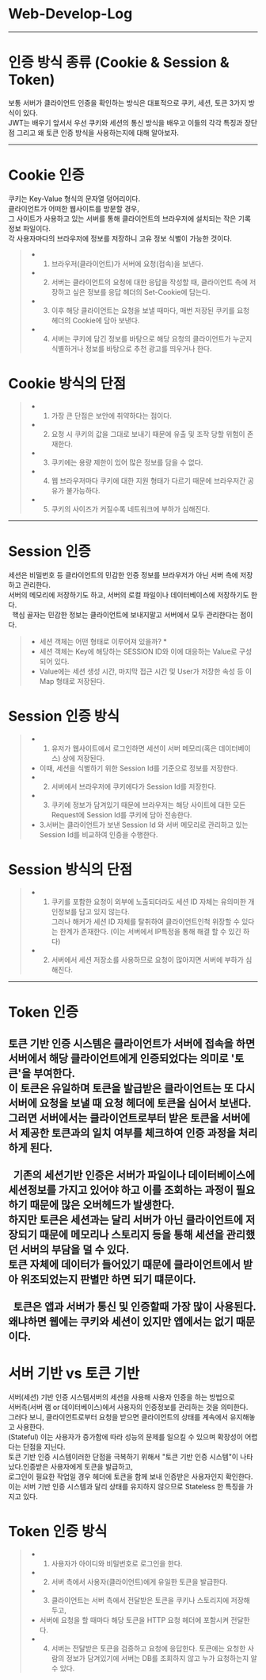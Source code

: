 # Web-Develop-Log

-----

# 인증 방식 종류 (Cookie & Session & Token)<br>
 
 보통 서버가 클라이언트 인증을 확인하는 방식은 대표적으로 쿠키, 세션, 토큰 3가지 방식이 있다.<br>
 JWT는 배우기 앞서서 우선 쿠키와 세션의 통신 방식을 배우고 이들의 각각 특징과 장단점 그리고 왜 토큰 인증 방식을 사용하는지에 대해 알아보자. <br>
 

-----
# Cookie 인증<br>

 쿠키는 Key-Value 형식의 문자열 덩어리이다.<br>
 클라이언트가 어떠한 웹사이트를 방문할 경우,<br>
 그 사이트가 사용하고 있는 서버를 통해 클라이언트의 브라우저에 설치되는 작은 기록 정보 파일이다.<br>
 각 사용자마다의 브라우저에 정보를 저장하니 고유 정보 식별이 가능한 것이다.<br>

  > * 1. 브라우저(클라이언트)가 서버에 요청(접속)을 보낸다.<br>
  > * 2. 서버는 클라이언트의 요청에 대한 응답을 작성할 때, 클라이언트 측에 저장하고 싶은 정보를 응답 헤더의 Set-Cookie에 담는다.<br>
  > * 3. 이후 해당 클라이언트는 요청을 보낼 때마다, 매번 저장된 쿠키를 요청 헤더의 Cookie에 담아 보낸다.<br>
  > * 4. 서버는 쿠키에 담긴 정보를 바탕으로 해당 요청의 클라이언트가 누군지 식별하거나 정보를 바탕으로 추천 광고를 띄우거나 한다.<br>
   
# Cookie 방식의 단점<br>

> * 1. 가장 큰 단점은 보안에 취약하다는 점이다.<br>
> * 2. 요청 시 쿠키의 값을 그대로 보내기 때문에 유출 및 조작 당할 위험이 존재한다.<br>
> * 3. 쿠키에는 용량 제한이 있어 많은 정보를 담을 수 없다.<br>
> * 4. 웹 브라우저마다 쿠키에 대한 지원 형태가 다르기 때문에 브라우저간 공유가 불가능하다.<br>
> * 5. 쿠키의 사이즈가 커질수록 네트워크에 부하가 심해진다.<br>

-----

# Session 인증<br>

세션은 비밀번호 등 클라이언트의 민감한 인증 정보를 브라우저가 아닌 서버 측에 저장하고 관리한다.<br>
서버의 메모리에 저장하기도 하고, 서버의 로컬 파일이나 데이터베이스에 저장하기도 한다.<br> 
핵심 골자는 민감한 정보는 클라이언트에 보내지말고 서버에서 모두 관리한다는 점이다.<br>

 > * 세션 객체는 어떤 형태로 이루어져 있을까? * <br>
 > * 세션 객체는 Key에 해당하는 SESSION ID와 이에 대응하는 Value로 구성되어 있다.<br>
 > * Value에는 세션 생성 시간, 마지막 접근 시간 및 User가 저장한 속성 등 이 Map 형태로 저장된다.<br>
 

# Session 인증 방식<br>

> * 1. 유저가 웹사이트에서 로그인하면 세션이 서버 메모리(혹은 데이터베이스) 상에 저장된다.<br>
> * 이때, 세션을 식별하기 위한 Session Id를 기준으로 정보를 저장한다. <br>
> * 2. 서버에서 브라우저에 쿠키에다가 Session Id를 저장한다.<br>
> * 3. 쿠키에 정보가 담겨있기 때문에 브라우저는 해당 사이트에 대한 모든 Request에 Session Id를 쿠키에 담아 전송한다.<br>
> * 3.서버는 클라이언트가 보낸 Session Id 와 서버 메모리로 관리하고 있는 Session Id를 비교하여 인증을 수행한다.<br>

# Session 방식의 단점

> * 1. 쿠키를 포함한 요청이 외부에 노출되더라도 세션 ID 자체는 유의미한 개인정보를 담고 있지 않는다.<br>
> 그러나 해커가 세션 ID 자체를 탈취하여 클라이언트인척 위장할 수 있다는 한계가 존재한다. (이는 서버에서 IP특정을 통해 해결 할 수 있긴 하다)
> * 2. 서버에서 세션 저장소를 사용하므로 요청이 많아지면 서버에 부하가 심해진다.
 
-----

# Token 인증<br>

토큰 기반 인증 시스템은 클라이언트가 서버에 접속을 하면 서버에서 해당 클라이언트에게 인증되었다는 의미로 '토큰'을 부여한다.<br>
이 토큰은 유일하며 토큰을 발급받은 클라이언트는 또 다시 서버에 요청을 보낼 때 요청 헤더에 토큰을 심어서 보낸다.<br>
그러면 서버에서는 클라이언트로부터 받은 토큰을 서버에서 제공한 토큰과의 일치 여부를 체크하여 인증 과정을 처리하게 된다.<br><br>
 
기존의 세션기반 인증은 서버가 파일이나 데이터베이스에 세션정보를 가지고 있어야 하고 이를 조회하는 과정이 필요하기 때문에 많은 오버헤드가 발생한다.<br>
하지만 토큰은 세션과는 달리 서버가 아닌 클라이언트에 저장되기 때문에 메모리나 스토리지 등을 통해 세션을 관리했던 서버의 부담을 덜 수 있다.<br>
토큰 자체에 데이터가 들어있기 때문에 클라이언트에서 받아 위조되었는지 판별만 하면 되기 떄문이다.<br><br>
 
토큰은 앱과 서버가 통신 및 인증할때 가장 많이 사용된다.<br>
왜냐하면 웹에는 쿠키와 세션이 있지만 앱에서는 없기 때문이다.<br>
-----

# 서버 기반 vs 토큰 기반<br>

서버(세션) 기반 인증 시스템서버의 세션을 사용해 사용자 인증을 하는 방법으로<br>
서버측(서버 램 or 데이터베이스)에서 사용자의 인증정보를 관리하는 것을 의미한다.<br>
그러다 보니, 클라이언트로부터 요청을 받으면 클라이언트의 상태를 계속에서 유지해놓고 사용한다.<br>
(Stateful) 이는 사용자가 증가함에 따라 성능의 문제를 일으킬 수 있으며 확장성이 어렵다는 단점을 지닌다.<br>
토큰 기반 인증 시스템이러한 단점을 극복하기 위해서 "토큰 기반 인증 시스템"이 나타났다.인증받은 사용자에게 토큰을 발급하고,<br>
로그인이 필요한 작업일 경우 헤더에 토큰을 함께 보내 인증받은 사용자인지 확인한다.<br>
이는 서버 기반 인증 시스템과 달리 상태를 유지하지 않으므로 Stateless 한 특징을 가지고 있다.<br>
	

# Token 인증 방식<br>

> *  1. 사용자가 아이디와 비밀번호로 로그인을 한다.<br>
> * 2. 서버 측에서 사용자(클라이언트)에게 유일한 토큰을 발급한다.<br>
> * 3. 클라이언트는 서버 측에서 전달받은 토큰을 쿠키나 스토리지에 저장해 두고,<br>
> *  서버에 요청을 할 때마다 해당 토큰을 HTTP 요청 헤더에 포함시켜 전달한다.<br>
> * 4. 서버는 전달받은 토큰을 검증하고 요청에 응답한다. 토큰에는 요청한 사람의 정보가 담겨있기에 서버는 DB를 조회하지 않고 누가 요청하는지 알 수 있다.

